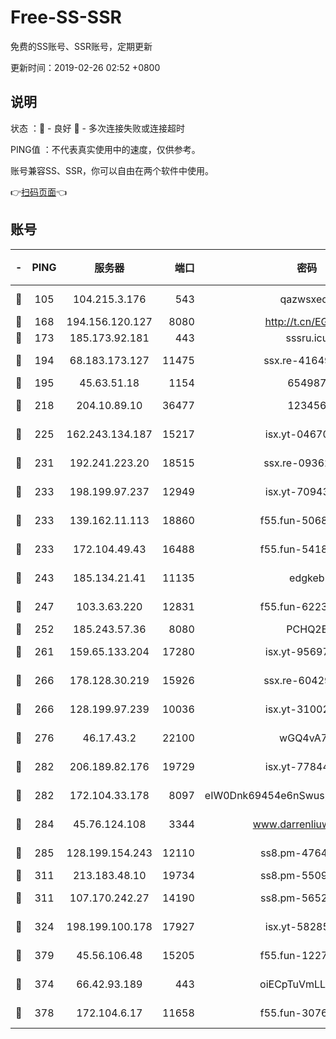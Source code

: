 # Free-SS-SSR

免费的SS账号、SSR账号，定期更新

更新时间：2019-02-26 02:52 +0800

## 说明

状态     ：🙂 - 良好 🙁 - 多次连接失败或连接超时

PING值   ：不代表真实使用中的速度，仅供参考。

账号兼容SS、SSR，你可以自由在两个软件中使用。

👉[扫码页面](https://liesauer.github.io/free-ss-ssr.github.io/)👈

## 账号

|-|PING|服务器|端口|密码|加密方式|区域|
|:----:|:----:|:-----:|-----:|:----:|:----:|:----:|
|🙂|105|104.215.3.176|543|qazwsxedc|aes-256-gcm|JP|
|🙂|168|194.156.120.127|8080|http://t.cn/EGJIyrl|rc4-md5|RU|
|🙂|173|185.173.92.181|443|sssru.icu|rc4-md5|RU|
|🙂|194|68.183.173.127|11475|ssx.re-41649202|aes-256-cfb|US|
|🙂|195|45.63.51.18|1154|654987|chacha20|US|
|🙂|218|204.10.89.10|36477|123456|aes-256-cfb|US|
|🙂|225|162.243.134.187|15217|isx.yt-04670550|aes-256-cfb|US|
|🙂|231|192.241.223.20|18515|ssx.re-09362839|aes-256-cfb|US|
|🙂|233|198.199.97.237|12949|isx.yt-70943099|aes-256-cfb|US|
|🙂|233|139.162.11.113|18860|f55.fun-50686264|aes-256-cfb|SG|
|🙂|233|172.104.49.43|16488|f55.fun-54186310|aes-256-cfb|SG|
|🙂|243|185.134.21.41|11135|edgkeb|aes-256-cfb|GB|
|🙂|247|103.3.63.220|12831|f55.fun-62237207|aes-256-cfb|SG|
|🙂|252|185.243.57.36|8080|PCHQ2E|rc4-md5|US|
|🙂|261|159.65.133.204|17280|isx.yt-95697435|aes-256-cfb|SG|
|🙂|266|178.128.30.219|15926|ssx.re-60429787|aes-256-cfb|SG|
|🙂|266|128.199.97.239|10036|isx.yt-31002701|aes-256-cfb|SG|
|🙂|276|46.17.43.2|22100|wGQ4vA7D|aes-256-gcm|RU|
|🙂|282|206.189.82.176|19729|isx.yt-77844520|aes-256-cfb|SG|
|🙂|282|172.104.33.178|8097|eIW0Dnk69454e6nSwuspv9DmS201tQ0D|aes-256-cfb|SG|
|🙂|284|45.76.124.108|3344|www.darrenliuwei.com|aes-256-cfb|AU|
|🙂|285|128.199.154.243|12110|ss8.pm-47641220|aes-256-cfb|SG|
|🙂|311|213.183.48.10|19734|ss8.pm-55096385|rc4-md5|RU|
|🙂|311|107.170.242.27|14190|ss8.pm-56526890|aes-256-cfb|US|
|🙂|324|198.199.100.178|17927|isx.yt-58285902|aes-256-cfb|US|
|🙂|379|45.56.106.48|15205|f55.fun-12278228|aes-256-cfb|US|
|🙂|374|66.42.93.189|443|oiECpTuVmLLxk4Ts|aes-256-cfb|US|
|🙁|378|172.104.6.17|11658|f55.fun-30764636|aes-256-cfb|US|
